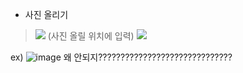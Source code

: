 
 - 사진 올리기
> ![](/파일폴더이름/올릴사진이름.jpg) (사진 올릴 위치에 입력)
![](/이미지파일/지구사진.jpg)

 ex)
 ![image](/C:/Users/dw-004/Desktop/지구사진.jpg) 왜 안되지??????????????????????????????